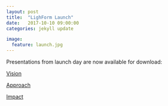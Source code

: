 ```yaml
---
layout: post
title:  "LighForm Launch"
date:   2017-10-10 09:00:00
categories: jekyll update

image:
  feature: launch.jpg
---
```


Presentations from launch day are now available for download:

[Vision](https://www.dropbox.com/s/dankvyi7o4uskmj/LightForm-vision-PBP_Final%20%28Compressed%29.pdf?dl=1)

[Approach](https://www.dropbox.com/s/ei2owcy7zdzdzpd/Lightform_Approach_Talk%20%28Compressed%29.pdf?dl=1)

[Impact](https://www.dropbox.com/s/mnli1h2y5f88tob/LightForm_Impact_Imperial%20%28Compressed%29.pdf?dl=1)
